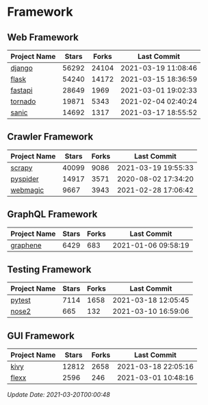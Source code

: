 # Framework

## Web Framework
| Project Name | Stars | Forks | Last Commit |
| ------------ | ----- | ----- | ----------- |
| [django](https://github.com/django/django) | 56292 | 24104 | 2021-03-19 11:08:46 |
| [flask](https://github.com/pallets/flask) | 54240 | 14172 | 2021-03-15 18:36:59 |
| [fastapi](https://github.com/tiangolo/fastapi) | 28649 | 1969 | 2021-03-01 19:02:33 |
| [tornado](https://github.com/tornadoweb/tornado) | 19871 | 5343 | 2021-02-04 02:40:24 |
| [sanic](https://github.com/sanic-org/sanic) | 14692 | 1317 | 2021-03-17 18:55:52 |

## Crawler Framework
| Project Name | Stars | Forks | Last Commit |
| ------------ | ----- | ----- | ----------- |
| [scrapy](https://github.com/scrapy/scrapy) | 40099 | 9086 | 2021-03-19 19:55:33 |
| [pyspider](https://github.com/binux/pyspider) | 14917 | 3571 | 2020-08-02 17:34:20 |
| [webmagic](https://github.com/code4craft/webmagic) | 9667 | 3943 | 2021-02-28 17:06:42 |

## GraphQL Framework
| Project Name | Stars | Forks | Last Commit |
| ------------ | ----- | ----- | ----------- |
| [graphene](https://github.com/graphql-python/graphene) | 6429 | 683 | 2021-01-06 09:58:19 |

## Testing Framework
| Project Name | Stars | Forks | Last Commit |
| ------------ | ----- | ----- | ----------- |
| [pytest](https://github.com/pytest-dev/pytest) | 7114 | 1658 | 2021-03-18 12:05:45 |
| [nose2](https://github.com/nose-devs/nose2) | 665 | 132 | 2021-03-10 16:59:06 |

## GUI Framework
| Project Name | Stars | Forks | Last Commit |
| ------------ | ----- | ----- | ----------- |
| [kivy](https://github.com/kivy/kivy) | 12812 | 2658 | 2021-03-18 22:05:16 |
| [flexx](https://github.com/flexxui/flexx) | 2596 | 246 | 2021-03-01 10:48:16 |

*Update Date: 2021-03-20T00:00:48*